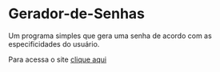 # Gerador-de-Senhas
Um programa simples que gera uma senha de acordo com as especificidades do usuário.

Para acessa o site <a href="https://gerador-de-senhas-lime.vercel.app" target="_blank">clique aqui</a>
